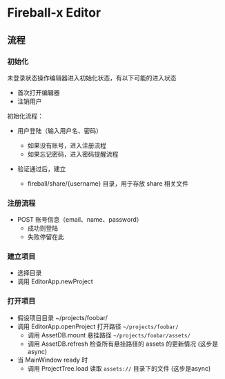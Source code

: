 # Fireball-x Editor

## 流程

### 初始化

未登录状态操作编辑器进入初始化状态，有以下可能的进入状态

 - 首次打开编辑器
 - 注销用户

初始化流程：

 - 用户登陆（输入用户名、密码）
   - 如果没有账号，进入注册流程
   - 如果忘记密码，进入密码提醒流程
 
 - 验证通过后，建立
   - fireball/share/{username} 目录，用于存放 share 相关文件

### 注册流程

 - POST 账号信息（email、name、password）
   - 成功则登陆
   - 失败停留在此

### 建立项目

 - 选择目录
 - 调用 EditorApp.newProject

### 打开项目

 - 假设项目目录 ~/projects/foobar/
 - 调用 EditorApp.openProject 打开路径 `~/projects/foobar/`
    - 调用 AssetDB.mount 悬挂路径 `~/projects/foobar/assets/`
    - 调用 AssetDB.refresh 检查所有悬挂路径的 assets 的更新情况 (这步是async)
 - 当 MainWindow ready 时
    - 调用 ProjectTree.load 读取 `assets://` 目录下的文件 (这步是async)
